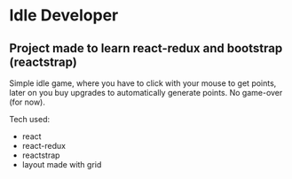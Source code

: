 # Idle Developer 
## Project made to learn react-redux and bootstrap (reactstrap)

 Simple idle game, where you have to click with your mouse to get points, later on you buy upgrades to automatically generate points. No game-over (for now).

Tech used: 
* react
* react-redux
* reactstrap
* layout made with grid


